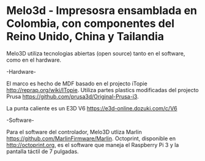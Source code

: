 # Melo3d - Impresosra ensamblada en Colombia, con componentes del Reino Unido, China y Tailandia

Melo3D utiliza tecnologias abiertas (open source) tanto en el software, como en el hardware. 

-Hardware-

El marco es hecho de MDF basado en el projecto iTopie http://reprap.org/wiki/ITopie. Utiliza partes plastics modificadas del projecto Prusa https://github.com/prusa3d/Original-Prusa-i3.

La punta caliente es un E3D V6 https://e3d-online.dozuki.com/c/V6

-Software-

Para el software del controlador, Melo3D utliza Marlin https://github.com/MarlinFirmware/Marlin. Octoprint, disponible en http://octoprint.org, es el software que maneja el Raspberry Pi 3 y la pantalla táctil de 7 pulgadas. 
